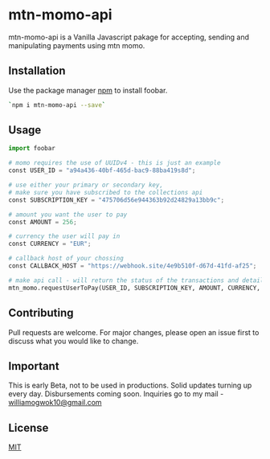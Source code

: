 # mtn-momo-api

mtn-momo-api is a Vanilla Javascript pakage for accepting, sending and manipulating payments using mtn momo.

## Installation

Use the package manager [npm](https://www.npmjs.com/) to install foobar.

```bash
`npm i mtn-momo-api --save`
```

## Usage

```python
import foobar

# momo requires the use of UUIDv4 - this is just an example
const USER_ID = "a94a436-40bf-465d-bac9-88ba419s8d";

# use either your primary or secondary key,
# make sure you have subscribed to the collections api
const SUBSCRIPTION_KEY = "475706d56e944363b92d24829a13bb9c";

# amount you want the user to pay
const AMOUNT = 256;

# currency the user will pay in
const CURRENCY = "EUR";

# callback host of your chossing
const CALLBACK_HOST = "https://webhook.site/4e9b510f-d67d-41fd-af25";

# make api call - will return the status of the transactions and details
mtn_momo.requestUserToPay(USER_ID, SUBSCRIPTION_KEY, AMOUNT, CURRENCY, CALLBACK_HOST);


```

## Contributing
Pull requests are welcome. For major changes, please open an issue first to discuss what you would like to change.

## Important
This is early Beta, not to be used in productions. Solid updates turning up every day.
Disbursements coming soon.
Inquiries go to my mail - williamogwok10@gmail.com 


## License
[MIT](https://choosealicense.com/licenses/mit/)